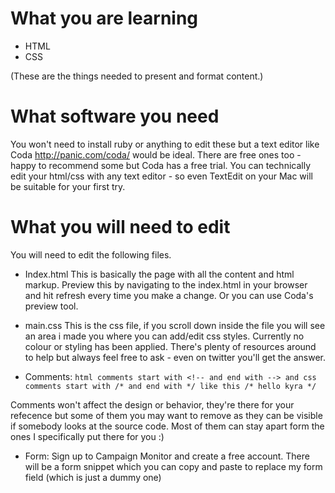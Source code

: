 # What you are learning
* HTML
* CSS

(These are the things needed to present and format content.)

# What software you need
You won't need to install ruby or anything to edit these but a text editor like Coda http://panic.com/coda/ would be ideal. There are free ones too - happy to recommend some but Coda has a free trial. You can technically edit your html/css with any text editor - so even TextEdit on your Mac will be suitable for your first try.

# What you will need to edit
You will need to edit the following files.

* Index.html 
This is basically the page with all the content and html markup. Preview this by navigating to the index.html in your browser and hit refresh every time you make a change. Or you can use Coda's preview tool.

* main.css
This is the css file, if you scroll down inside the file you will see an area i made you where you can add/edit css styles. Currently no colour or styling has been applied. There's plenty of resources around to help but always feel free to ask - even on twitter you'll get the answer.

* Comments:
```html comments start with <!-- and end with --> and css comments start with /* and end with */ like this /* hello kyra */```

Comments won't affect the design or behavior, they're there for your refecence but some of them you may want to remove as they can be visible if somebody looks at the source code. Most of them can stay apart form the ones I specifically put there for you :)

* Form:
Sign up to Campaign Monitor and create a free account. There will be a form snippet which you can copy and paste to replace my form field (which is just a dummy one)
